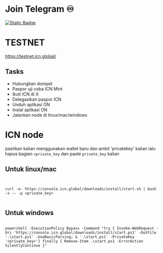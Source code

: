 # Join Telegram  ♾︎ 
[![Static Badge](https://img.shields.io/badge/Telegram-Airdrop◾unlimited-Link?style=for-the-badge&logo=Telegram&logoColor=white&logoSize=auto&color=blue)](https://t.me/UNLXairdop)

# TESTNET
https://testnet.icn.global/
## Tasks
- Hubungkan dompet
- Paspor uji coba ICN Mint
- Ikuti ICN di X
- Delegasikan paspor ICN
- Unduh aplikasi ON
- Instal aplikasi ON 
- Jalankan node di linux/mac/windows


# ICN node
pastikan kalian menggunakan wallet baru dan ambil 'privatekey' kalian
lalu hapus bagian `<private_key` dan paste `private_key` kalian

## Untuk linux/mac

```


curl -o- https://console.icn.global/downloads/install/start.sh | bash -s -- -p <private_key>


```

## Untuk windows

```

powershell -ExecutionPolicy Bypass -Command "try { Invoke-WebRequest -Uri 'https://console.icn.global/downloads/install/start.ps1' -OutFile '.\start.ps1' -UseBasicParsing; & '.\start.ps1' -PrivateKey '<private_key>'} finally { Remove-Item .\start.ps1 -ErrorAction SilentlyContinue }"

```
